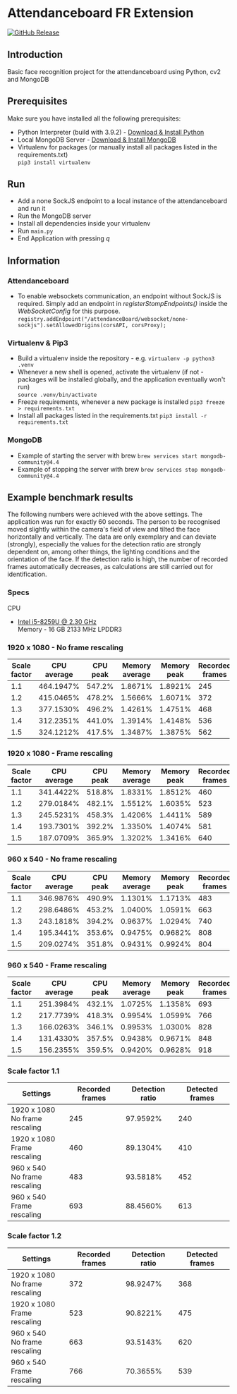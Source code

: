 # Attendanceboard FR Extension

[![GitHub Release](https://img.shields.io/github/v/release/torbenkarlaa/attendanceboard-fr-extension.svg?style=flat)](https://github.com/torbenkarlaa/attendanceboard-fr-extension/releases)

## Introduction

Basic face recognition project for the attendanceboard using Python, cv2 and MongoDB

## Prerequisites

Make sure you have installed all the following prerequisites:

* Python Interpreter (build with 3.9.2) -
  [Download & Install Python](https://www.python.org/downloads/)
* Local MongoDB Server -
  [Download & Install MongoDB](https://docs.mongodb.com/manual/administration/install-community/)
* Virtualenv for packages (or manually install all packages listed in the requirements.txt)  
  `pip3 install virtualenv`

## Run

* Add a none SockJS endpoint to a local instance of the attendanceboard and run it
* Run the MongoDB server
* Install all dependencies inside your virtualenv
* Run `main.py`
* End Application with pressing _q_

## Information

### Attendanceboard

* To enable websockets communication, an endpoint without SockJS is required. Simply add an endpoint in
  _registerStompEndpoints()_ inside the _WebSocketConfig_ for this purpose.  
  `registry.addEndpoint("/attendanceBoard/websocket/none-sockjs").setAllowedOrigins(corsAPI, corsProxy);`

### Virtualenv & Pip3

* Build a virtualenv inside the repository - e.g. `virtualenv -p python3 .venv`
* Whenever a new shell is opened, activate the virtualenv
  (if not - packages will be installed globally, and the application eventually won't run)  
  `source .venv/bin/activate`
* Freeze requirements, whenever a new package is installed
  `pip3 freeze > requirements.txt`
* Install all packages listed in the requirements.txt
  `pip3 install -r requirements.txt`

### MongoDB

* Example of starting the server with brew `brew services start mongodb-community@4.4`
* Example of stopping the server with brew `brew services stop mongodb-community@4.4`

## Example benchmark results

The following numbers were achieved with the above settings. The application was run for exactly 60 seconds. The person
to be recognised moved slightly within the camera's field of view and tilted the face horizontally and vertically. The
data are only exemplary and can deviate (strongly), especially the values for the detection ratio are strongly dependent
on, among other things, the lighting conditions and the orientation of the face. If the detection ratio is high, the
number of recorded frames automatically decreases, as calculations are still carried out for identification.

### Specs

CPU
- [Intel i5-8259U @ 2.30 GHz](https://ark.intel.com/content/www/us/en/ark/products/135935/intel-core-i5-8259u-processor-6m-cache-up-to-3-80-ghz.html)  
Memory - 16 GB 2133 MHz LPDDR3

### 1920 x 1080 - No frame rescaling

| Scale factor | CPU average | CPU peak | Memory average | Memory peak | Recorded frames | Detection ratio | FPS average | FPS highest | FPS lowest |
| ------------ | ----------- | -------- | -------------- | ----------- | --------------- | --------------- | ----------- | ----------- | ---------- |
| 1.1          | 464.1947%   | 547.2%   | 1.8671%        | 1.8921%     | 245             | 97.9592%        | 3.6923      | 5           | 3          |
| 1.2          | 415.0465%   | 478.2%   | 1.5666%        | 1.6071%     | 372             | 98.9247%        | 5.7778      | 6           | 5          |
| 1.3          | 377.1530%   | 496.2%   | 1.4261%        | 1.4751%     | 468             | 80.9829%        | 7.2857      | 9           | 6          |
| 1.4          | 312.2351%   | 441.0%   | 1.3914%        | 1.4148%     | 536             | 63.4328%        | 8.4286      | 10          | 7          |
| 1.5          | 324.1212%   | 417.5%   | 1.3487%        | 1.3875%     | 562             | 30.2491%        | 8.8750      | 11          | 7          |

### 1920 x 1080 - Frame rescaling

| Scale factor | CPU average | CPU peak | Memory average | Memory peak | Recorded frames | Detection ratio | FPS average | FPS highest | FPS lowest |
| ------------ | ----------- | -------- | -------------- | ----------- | --------------- | --------------- | ----------- | ----------- | ---------- |
| 1.1          | 341.4422%   | 518.8%   | 1.8331%        | 1.8512%     | 460             | 89.1304%        | 7.1607      | 10          | 5          |
| 1.2          | 279.0184%   | 482.1%   | 1.5512%        | 1.6035%     | 523             | 90.8222%        | 8.2500      | 10          | 6          |
| 1.3          | 245.5231%   | 458.3%   | 1.4206%        | 1.4411%     | 589             | 74.3633%        | 9.4107      | 12          | 8          |
| 1.4          | 193.7301%   | 392.2%   | 1.3350%        | 1.4074%     | 581             | 51.8072%        | 9.1754      | 12          | 6          |
| 1.5          | 187.0709%   | 365.9%   | 1.3202%        | 1.3416%     | 640             | 47.5000%        | 10.2105     | 13          | 8          |

### 960 x 540 - No frame rescaling

| Scale factor | CPU average | CPU peak | Memory average | Memory peak | Recorded frames | Detection ratio | FPS average | FPS highest | FPS lowest |
| ------------ | ----------- | -------- | -------------- | ----------- | --------------- | --------------- | ----------- | ----------- | ---------- |
| 1.1          | 346.9876%   | 490.9%   | 1.1301%        | 1.1713%     | 483             | 93.5818%        | 7.6545      | 11          | 5          |
| 1.2          | 298.6486%   | 453.2%   | 1.0400%        | 1.0591%     | 663             | 93.5143%        | 10.5439     | 12          | 7          |
| 1.3          | 243.1818%   | 394.2%   | 0.9637%        | 1.0294%     | 740             | 74.8649%        | 11.7719     | 13          | 9          |
| 1.4          | 195.3441%   | 353.6%   | 0.9475%        | 0.9682%     | 808             | 82.0545%        | 12.9474     | 16          | 11         |
| 1.5          | 209.0274%   | 351.8%   | 0.9431%        | 0.9924%     | 804             | 65.0498%        | 12.8421     | 16          | 11         |

### 960 x 540 - Frame rescaling

| Scale factor | CPU average | CPU peak | Memory average | Memory peak | Recorded frames | Detection ratio | FPS average | FPS highest | FPS lowest |
| ------------ | ----------- | -------- | -------------- | ----------- | --------------- | --------------- | ----------- | ----------- | ---------- |
| 1.1          | 251.3984%   | 432.1%   | 1.0725%        | 1.1358%     | 693             | 88.4560%        | 11.0702     | 16          | 9          |
| 1.2          | 217.7739%   | 418.3%   | 0.9954%        | 1.0599%     | 766             | 70.3655%        | 12.2456     | 16          | 10         |
| 1.3          | 166.0263%   | 346.1%   | 0.9953%        | 1.0300%     | 828             | 68.7198%        | 13.3334     | 19          | 12         |
| 1.4          | 131.4330%   | 357.5%   | 0.9438%        | 0.9671%     | 848             | 80.4245%        | 13.5965     | 18          | 12         |
| 1.5          | 156.2355%   | 359.5%   | 0.9420%        | 0.9628%     | 918             | 55.2288%        | 14.8421     | 19          | 12         |

### Scale factor 1.1

| Settings                            | Recorded frames | Detection ratio | Detected frames |
| ----------------------------------- | --------------- | --------------- | --------------- |
| 1920 x 1080<br />No frame rescaling | 245             | 97.9592%        | 240             |
| 1920 x 1080<br />Frame rescaling    | 460             | 89.1304%        | 410             |
| 960 x 540<br />No frame rescaling   | 483             | 93.5818%        | 452             |
| 960 x 540<br /> Frame rescaling     | 693             | 88.4560%        | 613             |

### Scale factor 1.2

| Settings                            | Recorded frames | Detection ratio | Detected frames |
| ----------------------------------- | --------------- | --------------- | --------------- |
| 1920 x 1080<br />No frame rescaling | 372             | 98.9247%        | 368             |
| 1920 x 1080<br />Frame rescaling    | 523             | 90.8221%        | 475             |
| 960 x 540<br />No frame rescaling   | 663             | 93.5143%        | 620             |
| 960 x 540<br /> Frame rescaling     | 766             | 70.3655%        | 539             |